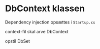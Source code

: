 # DbContext klassen

Dependency injection opsættes i `Startup.cs`

context-fil skal arve DbContext

opstil DbSet<T>
